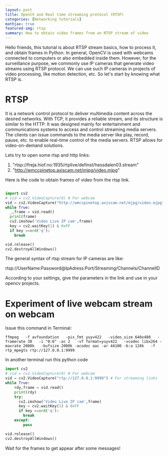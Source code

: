 ```yaml
---
layout: post
title: OpenCV and Real time streaming protocol (RTSP)
categories: [Networking tutorials]
mathjax: true
featured-img: rtsp
summary: How to obtain video frames from an RTSP stream of video
---
```


Hello friends, this tutorial is about RTSP stream basics, how to process it, and obtain frames in Python. In general, OpenCV is used with webcams connected to computers or also embedded inside them. However, for the surveillance purpose, we commonly use IP cameras that generate video streams using
RTSP protocol. We can use such IP cameras in projects of video processing, like motion detection, etc. So let's start by knowing what RTSP is.

# RTSP

It is a network control protocol to deliver multimedia content across the desired networks. With TCP, it provides a reliable stream, and its structure is similar to the HTTP. It was designed mainly for entertainment and communications systems to access and control streaming media servers. The clients can issue commands
to the media server like play, record, pause, etc. to enable real-time control of the media servers. RTSP allows for video-on-demand solutions.

Lets try to open some rtsp and http links:

1. "rtsp://freja.hiof.no:1935/rtplive/definst/hessdalen03.stream"
2. "http://wmccpinetop.axiscam.net/mjpg/video.mjpg"

Here is the code to obtain frames of video from the rtsp link. 

```python

import cv2
# vid = cv2.VideoCapture(0) # For webcam
vid = cv2.VideoCapture("http://wmccpinetop.axiscam.net/mjpg/video.mjpg") # For streaming links
while True:
  _,frame = vid.read()
  print(frame)
  cv2.imshow('Video Live IP cam',frame)
  key = cv2.waitKey(1) & 0xFF
  if key ==ord('q'):
    break

vid.release()
cv2.destroyAllWindows()

```

The general syntax of rtsp stream for IP cameras are like:

rtsp://UserName:Password@IpAdress:Port/Streaming/Channels/ChannelID

According to your settings, give the parameters in the link and use in your opencv projects.


# Experiment of live webcam stream on webcam

Issue this command in Terminal:

`ffmpeg   -f avfoundation   -pix_fmt yuyv422   -video_size 640x480   -framerate 30   -i "0:0" -ac 2   -vf format=yuyv422   -vcodec libx264 -maxrate 2000k   -bufsize 2000k -acodec aac -ar 44100 -b:a 128k   -f rtp_mpegts rtp://127.0.0.1:9999`

In another terminal run this python code

```python
import cv2
# vid = cv2.VideoCapture(0) # For webcam
vid = cv2.VideoCapture("rtp://127.0.0.1:9999") # For streaming links
while True:
	rdy,frame = vid.read()
	print(rdy)
	try:
	  cv2.imshow('Video Live IP cam',frame)
	  key = cv2.waitKey(1) & 0xFF
	  if key ==ord('q'):
	    break
	except:
		pass

vid.release()
cv2.destroyAllWindows()
```

Wait for the frames to get appear after some messages!
